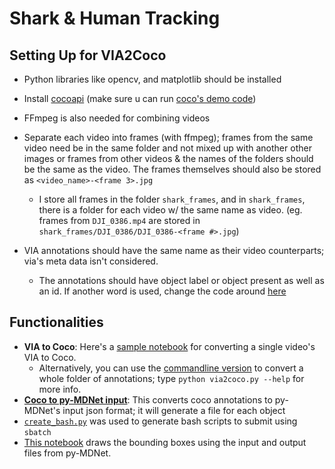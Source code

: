 # Shark & Human Tracking 

## Setting Up for VIA2Coco
-  Python libraries like opencv, and matplotlib should be installed 
-  Install [cocoapi](https://github.com/cocodataset/cocoapi) (make sure u can run [coco's demo code](https://github.com/cocodataset/cocoapi/blob/master/PythonAPI/pycocoDemo.ipynb)) 
-  FFmpeg is also needed for combining videos 
-  Separate each video into frames (with ffmpeg); frames from the same video need be in the same folder and not mixed up with another other images or frames from other videos & the names of the folders should be the same as the video. The frames themselves should also be stored as `<video_name>-<frame 3>.jpg`
    - I store all frames in the folder `shark_frames`, and in `shark_frames`, there is a folder for each video w/ the same name as video. (eg. frames from  `DJI_0386.mp4` are stored in `shark_frames/DJI_0386/DJI_0386-<frame #>.jpg`)
  
-  VIA annotations should have the same name as their video counterparts; via's meta data isn't considered. 
    - The annotations should have object label or object present as well as an id. If another word is used, change the code around [here](https://github.com/liliarose/cv_project/blob/f0bcfab45936952079a50356e40089ed1cd309a8/via2coco.py#L34)


## Functionalities 
-   __VIA to Coco__: Here's a [sample notebook](https://github.com/liliarose/cv_project/blob/main/via2coco_example.ipynb) for converting a single video's VIA to Coco.   
    -  Alternatively, you can use the [commandline version](https://github.com/liliarose/cv_project/blob/main/via2coco.py) to convert a whole folder of annotations; type `python via2coco.py --help` for more info. 
- [__Coco to py-MDNet input__](https://github.com/liliarose/cv_project/blob/main/coco2mdnetI.ipynb): This converts coco annotations to py-MDNet's input json format; it will generate a file for each object
- [`create_bash.py`](https://github.com/liliarose/cv_project/blob/main/create_bash.py) was used to generate bash scripts to submit using `sbatch`
- [This notebook](https://github.com/liliarose/cv_project/blob/main/draw%20frames%20%26%20combine.ipynb) draws the bounding boxes using the input and output files from py-MDNet.  
